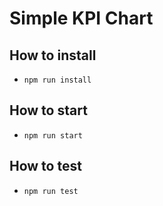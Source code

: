 # Simple KPI Chart

## How to install

- `npm run install`

## How to start

- `npm run start`

## How to test

- `npm run test`
